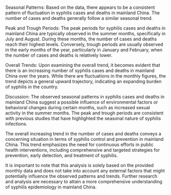 Seasonal Patterns: 
Based on the data, there appears to be a consistent pattern of fluctuation in syphilis cases and deaths in mainland China. The number of cases and deaths generally follow a similar seasonal trend.

Peak and Trough Periods: 
The peak periods for syphilis cases and deaths in mainland China are typically observed in the summer months, specifically in July and August. During these months, the number of cases and deaths reach their highest levels. Conversely, trough periods are usually observed in the early months of the year, particularly in January and February, when the number of cases and deaths is relatively lower.

Overall Trends: 
Upon examining the overall trend, it becomes evident that there is an increasing number of syphilis cases and deaths in mainland China over the years. While there are fluctuations in the monthly figures, the trend depicts a general upward trajectory, indicating an expanding burden of syphilis in the country.

Discussion: 
The observed seasonal patterns in syphilis cases and deaths in mainland China suggest a possible influence of environmental factors or behavioral changes during certain months, such as increased sexual activity in the summer months. The peak and trough periods are consistent with previous studies that have highlighted the seasonal nature of syphilis infections.

The overall increasing trend in the number of cases and deaths conveys a concerning situation in terms of syphilis control and prevention in mainland China. This trend emphasizes the need for continuous efforts in public health interventions, including comprehensive and targeted strategies for prevention, early detection, and treatment of syphilis.

It is important to note that this analysis is solely based on the provided monthly data and does not take into account any external factors that might potentially influence the observed patterns and trends. Further research and analysis are necessary to attain a more comprehensive understanding of syphilis epidemiology in mainland China.